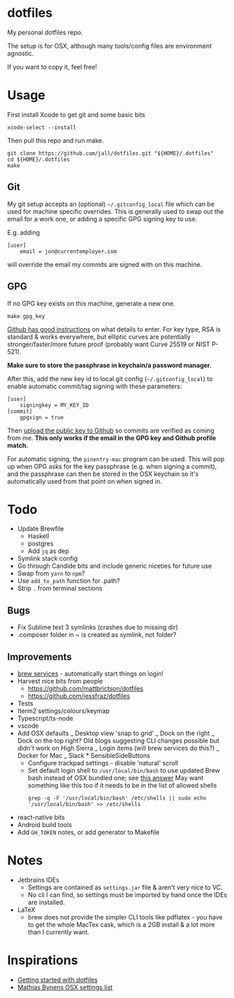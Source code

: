 # dotfiles

My personal dotfiles repo.

The setup is for OSX, although many tools/config files are environment agnostic.

If you want to copy it, feel free!

# Usage

First install Xcode to get git and some basic bits

```
xcode-select --install
```

Then pull this repo and run make.

```
git clone https://github.com/jall/dotfiles.git "${HOME}/.dotfiles"
cd ${HOME}/.dotfiles
make
```

## Git

My git setup accepts an (optional) `~/.gitconfig_local` file which can be used for machine specific overrides. This is generally used to swap out the email for a work one, or adding a specific GPG signing key to use.

E.g. adding

```
[user]
    email = jon@currentemployer.com
```

will override the email my commits are signed with on this machine.

## GPG

If no GPG key exists on this machine, generate a new one.

```
make gpg_key
```

[Github has good instructions](https://help.github.com/articles/generating-a-new-gpg-key) on what details to enter. For key type, RSA is standard & works everywhere, but elliptic curves are potentially stronger/faster/more future proof (probably want Curve 25519 or NIST P-521).

**Make sure to store the passphrase in keychain/a password manager.**

After this, add the new key id to local git config (`~/.gitconfig_local`) to enable automatic commit/tag signing with these parameters:

```
[user]
    signingkey = MY_KEY_ID
[commit]
    gpgsign = true

```

Then [upload the public key to Github](https://help.github.com/articles/adding-a-new-gpg-key-to-your-github-account) so commits are verified as coming from me. **This only works if the email in the GPG key and Github profile match.**

For automatic signing, the `pinentry-mac` program can be used. This will pop up when GPG asks for the key passphrase (e.g. when signing a commit), and the passphrase can then be stored in the OSX keychain so it's automatically used from that point on when signed in.

# Todo

- Update Brewfile
  - Haskell
  - postgres
  - Add `jq` as dep
- Symlink stack config
- Go through Candide bits and include generic niceties for future use
- Swap from `yarn` to `npm`?
- Use `add_to_path` function for .path?
- Strip `.` from terminal sections

## Bugs

- Fix Sublime text 3 symlinks (crashes due to missing dir)
- .composer folder in ~ is created as symlink, not folder?

## Improvements

- [brew services](https://github.com/Homebrew/homebrew-services) - automatically start things on login!
- Harvest nice bits from people
  - https://github.com/mattbrictson/dotfiles
  - https://github.com/jessfraz/dotfiles
- Tests
- Iterm2 settings/colours/keymap
- Typescript/ts-node
- vscode
- Add OSX defaults
  _ Desktop view 'snap to grid'
  _ Dock on the right
  _ Dock on the top right? Old blogs suggesting CLI changes possible but didn't work on High Sierra
  _ Login items (will brew services do this?)
  _ Docker for Mac
  _ Slack \* SensibleSideButtons
  - Configure trackpad settings - disable 'natural' scroll
  - Set default login shell to `/usr/local/bin/bash` to use updated Brew bash instead of OSX bundled one; see [this answer](https://superuser.com/a/48241)
    May want something like this too if it needs to be in the list of allowed shells
    ```
    grep -q -F '/usr/local/bin/bash' /etc/shells || sudo echo '/usr/local/bin/bash' >> /etc/shells
    ```
- react-native bits
- Android build tools
- Add `GH_TOKEN` notes, or add generator to Makefile

# Notes

- Jetbrains IDEs
  - Settings are contained as `settings.jar` file & aren't very nice to VC.
  - No cli I can find, so settings must be imported by hand once the IDEs are installed.
- LaTeX
  - brew does not provide the simpler CLI tools like pdflatex - you have to get the whole MacTex cask, which is a 2GB install & a lot more than I currently want.

# Inspirations

- [Getting started with dotfiles](https://medium.com/@webprolific/getting-started-with-dotfiles-43c3602fd789)
- [Mathias Bynens OSX settings list](https://github.com/mathiasbynens/dotfiles/blob/master/.macos)
